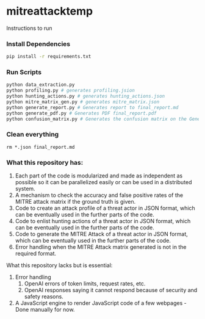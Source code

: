 # mitreattacktemp

Instructions to run

### Install Dependencies
```bash
pip install -r requirements.txt
```

### Run Scripts
```bash
python data_extraction.py
python profiling.py # generates profiling.jsion
python hunting_actions.py # generates hunting_actions.json
python mitre_matrix_gen.py # generates mitre_matrix.json
python generate_report.py # Generates report to final_report.md
python generate_pdf.py # Generates PDF final_report.pdf
python confusion_matrix.py # Generates the confusion matrix on the Generated MITRE ATT&CK matrix
```

### Clean everything

```
rm *.json final_report.md
```

### What this repository has:

1. Each part of the code is modularized and made as independent as possible so it can be parallelized easily or can be used in a distributed system.
2. A mechanism to check the accuracy and false positive rates of the MITRE attack matrix if the ground truth is given.
3. Code to create an attack profile of a threat actor in JSON format, which can be eventually used in the further parts of the code.
4. Code to enlist hunting actions of a threat actor in JSON format, which can be eventually used in the further parts of the code.
5. Code to generate the MITRE Attack of a threat actor in JSON format, which can be eventually used in the further parts of the code.
6. Error handling when the MITRE Attack matrix generated is not in the required format.

What this repository lacks but is essential:

1. Error handling
    1. OpenAI errors of token limits, request rates, etc.
    2. OpenAI responses saying it cannot respond because of security and safety reasons.
2. A JavaScript engine to render JavaScript code of a few webpages - Done manually for now.
